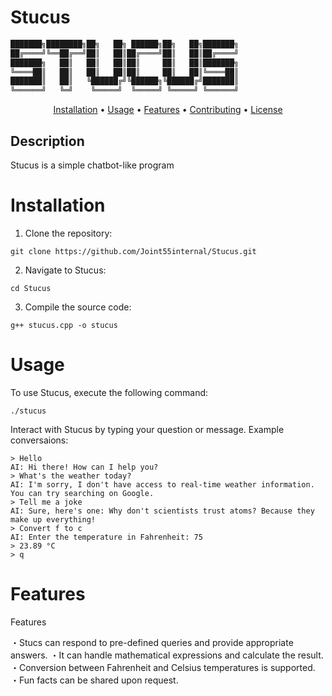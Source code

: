 # Stucus

  
```md
███████╗████████╗██╗   ██╗ ██████╗██╗   ██╗███████╗
██╔════╝╚══██╔══╝██║   ██║██╔════╝██║   ██║██╔════╝
███████╗   ██║   ██║   ██║██║     ██║   ██║███████╗
╚════██║   ██║   ██║   ██║██║     ██║   ██║╚════██║
███████║   ██║   ╚██████╔╝╚██████╗╚██████╔╝███████║
╚══════╝   ╚═╝    ╚═════╝  ╚═════╝ ╚═════╝ ╚══════╝
```
    
    
<p align="center">
  <a href="#installation">Installation</a> •
  <a href="#usage">Usage</a> •
  <a href="#features">Features</a> •
  <a href="#contributing">Contributing</a> •
  <a href="#license">License</a>
</p> 

## Description
Stucus is a simple chatbot-like program

# Installation
1. Clone the repository:
```console
git clone https://github.com/Joint55internal/Stucus.git
```
2. Navigate to Stucus:
```console
cd Stucus
```
3. Compile the source code:
```console
g++ stucus.cpp -o stucus
```
# Usage
To use Stucus, execute the following command:
```console
./stucus
```
Interact with Stucus by typing your question or message.
Example conversaions:
```
> Hello
AI: Hi there! How can I help you?
> What's the weather today?
AI: I'm sorry, I don't have access to real-time weather information. You can try searching on Google.
> Tell me a joke
AI: Sure, here's one: Why don't scientists trust atoms? Because they make up everything!
> Convert f to c
AI: Enter the temperature in Fahrenheit: 75
> 23.89 °C
> q
```
# Features
Features

・Stucs can respond to pre-defined queries and provide appropriate answers.
・It can handle mathematical expressions and calculate the result.
・Conversion between Fahrenheit and Celsius temperatures is supported.
・Fun facts can be shared upon request.

